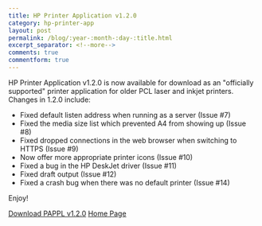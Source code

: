 ```yaml
---
title: HP Printer Application v1.2.0
category: hp-printer-app
layout: post
permalink: /blog/:year-:month-:day-:title.html
excerpt_separator: <!--more-->
comments: true
commentform: true
---
```


HP Printer Application v1.2.0 is now available for download as an "officially
supported" printer application for older PCL laser and inkjet printers.  Changes
in 1.2.0 include:

- Fixed default listen address when running as a server (Issue #7)
- Fixed the media size list which prevented A4 from showing up (Issue #8)
- Fixed dropped connections in the web browser when switching to HTTPS
  (Issue #9)
- Now offer more appropriate printer icons (Issue #10)
- Fixed a bug in the HP DeskJet driver (Issue #11)
- Fixed draft output (Issue #12)
- Fixed a crash bug when there was no default printer (Issue #14)

Enjoy!

<a class="btn btn-primary" href="https://github.com/michaelrsweet/hp-printer-app/releases/tag/v1.2.0">Download PAPPL v1.2.0</a>
<a class="btn btn-default" href="/hp-printer-app/index.html">Home Page</a>
